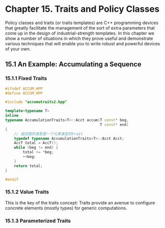# Chapter 15. Traits and Policy Classes



Policy classes and traits (or traits templates) are C++ programming devices that greatly facilitate the management of the sort of extra parameters that come up in the design of industrial-strength templates. In this chapter we show a number of situations in which they prove useful and demonstrate various techniques that will enable you to write robust and powerful devices of your own.

## 15.1 An Example: Accumulating a Sequence

### 15.1.1 Fixed Traits

```c++
#ifndef ACCUM_HPP
#define ACCUM_HPP

#include "accumutraits2.hpp"

template<typename T>
inline 
typename AccumulationTraits<T>::Acct accum(T const* beg,
                                           T const* end)
{
    // 返回值的类型是一个元素类型的trait
    typedef typename AccumulationTraits<T>::Acct Acct;
    AccT total = AccT();
    while (beg != end) {
        total += *beg;
        ++beg;
    }
    return total;
}

#endif
```

### 15.1.2 Value Traits

This is the key of the traits concept: Traits provide an avenue to configure concrete elements (mostly types) for generic computations.

### 15.1.3 Parameterized Traits

